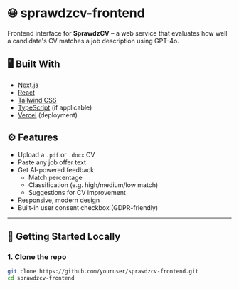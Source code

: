 # 🌐 sprawdzcv-frontend

Frontend interface for **SprawdzCV** – a web service that evaluates how well a candidate's CV matches a job description using GPT-4o.

## 🖥️ Built With

- [Next.js](https://nextjs.org/)
- [React](https://reactjs.org/)
- [Tailwind CSS](https://tailwindcss.com/)
- [TypeScript](https://www.typescriptlang.org/) (if applicable)
- [Vercel](https://vercel.com/) (deployment)

## ⚙️ Features

- Upload a `.pdf` or `.docx` CV
- Paste any job offer text
- Get AI-powered feedback:
  - Match percentage
  - Classification (e.g. high/medium/low match)
  - Suggestions for CV improvement
- Responsive, modern design
- Built-in user consent checkbox (GDPR-friendly)

---

## 🚀 Getting Started Locally

### 1. Clone the repo

```bash
git clone https://github.com/youruser/sprawdzcv-frontend.git
cd sprawdzcv-frontend
